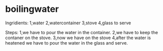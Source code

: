 # boilingwater
Ingridients:
1,water
2,watercontainer
3,stove
4,glass to serve

Steps:
1,we have to pour the water in the container.
2,we have to keep the contaner on the stove.
3,now we have on the stove
4,after the water is heatened we have to pour the water in the glass and serve.

